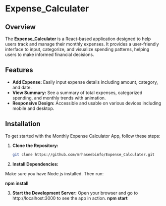 # Expense_Calculater

## Overview

The **Expense_Calculater** is a React-based application designed to help users track and manage their monthly expenses. It provides a user-friendly interface to input, categorize, and visualize spending patterns, helping users to make informed financial decisions.

## Features

- **Add Expense:** Easily input expense details including amount, category, and date.
- **View Summary:** See a summary of total expenses, categorized spending, and monthly trends with animation.
- **Responsive Design:** Accessible and usable on various devices including mobile and desktop.


## Installation

To get started with the Monthly Expense Calculator App, follow these steps:

1. **Clone the Repository:**

   ```bash
   git clone https://github.com/mrhaseebinfo/Expense_Calculater.git
   

2. **Install Dependencies:**

Make sure you have Node.js installed. Then run:

**npm install**

3. **Start the Development Server:**
Open your browser and go to http://localhost:3000 to see the app in action.
  **npm start**

